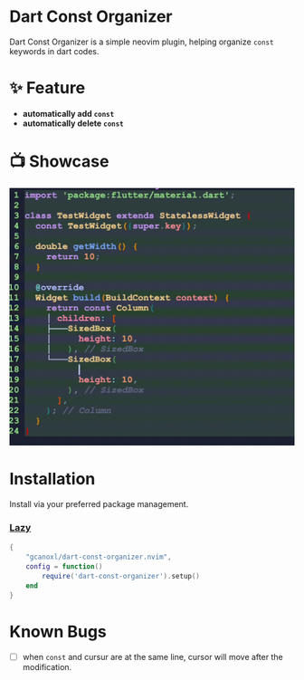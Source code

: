 # Dart Const Organizer
Dart Const Organizer is a simple neovim plugin, helping organize `const` keywords in dart codes.

# ✨ Feature 
- **automatically add `const`**
- **automatically delete `const`**

# 📺 Showcase
![](./screenshots/showcase.gif)

# Installation
Install via your preferred package management.
### [Lazy](https://github.com/folke/lazy.nvim)
```lua
{
    "gcanoxl/dart-const-organizer.nvim",
    config = function()
        require('dart-const-organizer').setup()
    end
}

```

# Known Bugs
- [ ] when `const` and cursur are at the same line, cursor will move after the modification. 

